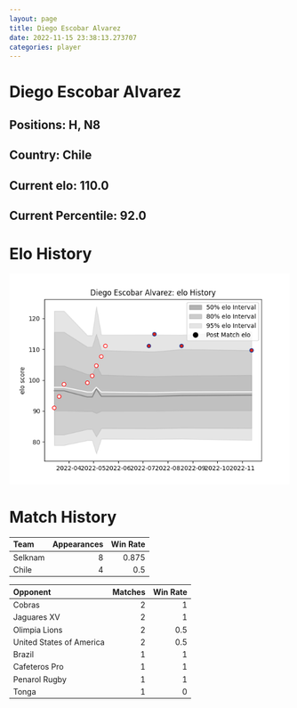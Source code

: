 ```yaml
---  
layout: page  
title: Diego Escobar Alvarez  
date: 2022-11-15 23:38:13.273707  
categories: player  
---
```

# Diego Escobar Alvarez

## Positions: H, N8

## Country: Chile

## Current elo: 110.0

## Current Percentile: 92.0

# Elo History


![elo history](history_DiegoEscobarAlvarez.png)
# Match History


| Team    |   Appearances |   Win Rate |
|:--------|--------------:|-----------:|
| Selknam |             8 |      0.875 |
| Chile   |             4 |      0.5   |

| Opponent                 |   Matches |   Win Rate |
|:-------------------------|----------:|-----------:|
| Cobras                   |         2 |        1   |
| Jaguares XV              |         2 |        1   |
| Olimpia Lions            |         2 |        0.5 |
| United States of America |         2 |        0.5 |
| Brazil                   |         1 |        1   |
| Cafeteros Pro            |         1 |        1   |
| Penarol Rugby            |         1 |        1   |
| Tonga                    |         1 |        0   |